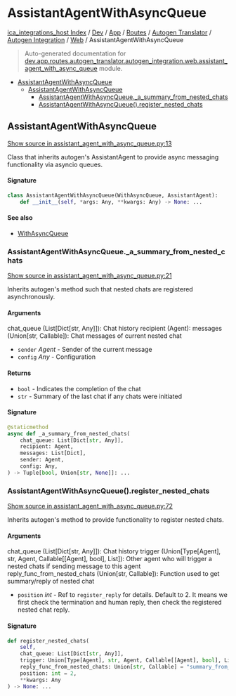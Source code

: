 # AssistantAgentWithAsyncQueue

[ica_integrations_host Index](../../../../../../README.md#ica_integrations_host-index) / [Dev](../../../../../index.md#dev) / [App](../../../../index.md#app) / [Routes](../../../index.md#routes) / [Autogen Translator](../../index.md#autogen-translator) / [Autogen Integration](../index.md#autogen-integration) / [Web](./index.md#web) / AssistantAgentWithAsyncQueue

> Auto-generated documentation for [dev.app.routes.autogen_translator.autogen_integration.web.assistant_agent_with_async_queue](https://github.com/destiny/ica_integrations_host/blob/main/dev/app/routes/autogen_translator/autogen_integration/web/assistant_agent_with_async_queue.py) module.

- [AssistantAgentWithAsyncQueue](#assistantagentwithasyncqueue)
  - [AssistantAgentWithAsyncQueue](#assistantagentwithasyncqueue-1)
    - [AssistantAgentWithAsyncQueue._a_summary_from_nested_chats](#assistantagentwithasyncqueue_a_summary_from_nested_chats)
    - [AssistantAgentWithAsyncQueue().register_nested_chats](#assistantagentwithasyncqueue()register_nested_chats)

## AssistantAgentWithAsyncQueue

[Show source in assistant_agent_with_async_queue.py:13](https://github.com/destiny/ica_integrations_host/blob/main/dev/app/routes/autogen_translator/autogen_integration/web/assistant_agent_with_async_queue.py#L13)

Class that inherits autogen's AssistantAgent to provide async messaging functionality via asyncio queues.

#### Signature

```python
class AssistantAgentWithAsyncQueue(WithAsyncQueue, AssistantAgent):
    def __init__(self, *args: Any, **kwargs: Any) -> None: ...
```

#### See also

- [WithAsyncQueue](./with_async_queue.md#withasyncqueue)

### AssistantAgentWithAsyncQueue._a_summary_from_nested_chats

[Show source in assistant_agent_with_async_queue.py:21](https://github.com/destiny/ica_integrations_host/blob/main/dev/app/routes/autogen_translator/autogen_integration/web/assistant_agent_with_async_queue.py#L21)

Inherits autogen's method such that nested chats are registered asynchronously.

#### Arguments

chat_queue (List[Dict[str, Any]]): Chat history
recipient (Agent):
messages (Union[str, Callable]): Chat messages of current nested chat
- `sender` *Agent* - Sender of the current message
- `config` *Any* - Configuration

#### Returns

- `bool` - Indicates the completion of the chat
- `str` - Summary of the last chat if any chats were initiated

#### Signature

```python
@staticmethod
async def _a_summary_from_nested_chats(
    chat_queue: List[Dict[str, Any]],
    recipient: Agent,
    messages: List[Dict],
    sender: Agent,
    config: Any,
) -> Tuple[bool, Union[str, None]]: ...
```

### AssistantAgentWithAsyncQueue().register_nested_chats

[Show source in assistant_agent_with_async_queue.py:72](https://github.com/destiny/ica_integrations_host/blob/main/dev/app/routes/autogen_translator/autogen_integration/web/assistant_agent_with_async_queue.py#L72)

Inherits autogen's method to provide functionality to register nested chats.

#### Arguments

chat_queue (List[Dict[str, Any]]): Chat history
trigger (Union[Type[Agent], str, Agent, Callable[[Agent], bool], List]): Other agent who will trigger a nested chats if sending message to this agent
reply_func_from_nested_chats (Union[str, Callable]): Function used to get summary/reply of nested chat
- `position` *int* - Ref to `register_reply` for details. Default to 2. It means we first check the termination and human reply, then check the registered nested chat reply.

#### Signature

```python
def register_nested_chats(
    self,
    chat_queue: List[Dict[str, Any]],
    trigger: Union[Type[Agent], str, Agent, Callable[[Agent], bool], List],
    reply_func_from_nested_chats: Union[str, Callable] = "summary_from_nested_chats",
    position: int = 2,
    **kwargs: Any
) -> None: ...
```
